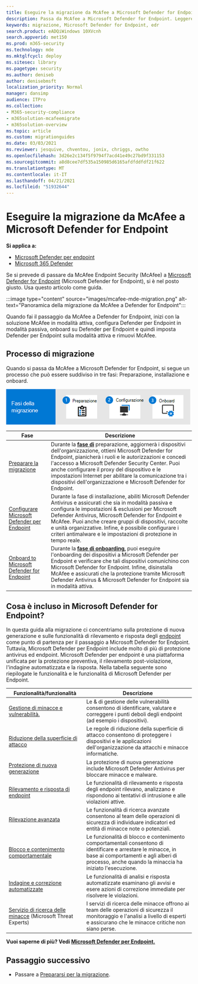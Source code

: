 ```yaml
---
title: Eseguire la migrazione da McAfee a Microsoft Defender for Endpoint
description: Passa da McAfee a Microsoft Defender for Endpoint. Leggere questo articolo per una panoramica.
keywords: migrazione, Microsoft Defender for Endpoint, edr
search.product: eADQiWindows 10XVcnh
search.appverid: met150
ms.prod: m365-security
ms.technology: mde
ms.mktglfcycl: deploy
ms.sitesec: library
ms.pagetype: security
ms.author: deniseb
author: denisebmsft
localization_priority: Normal
manager: dansimp
audience: ITPro
ms.collection:
- M365-security-compliance
- m365solution-mcafeemigrate
- m365solution-overview
ms.topic: article
ms.custom: migrationguides
ms.date: 03/03/2021
ms.reviewer: jesquive, chventou, jonix, chriggs, owtho
ms.openlocfilehash: 3d26e2c134f5f9794f7acd41e49c27bd9f331153
ms.sourcegitcommit: a8d8cee7df535a150985d6165afdfddfdf21f622
ms.translationtype: MT
ms.contentlocale: it-IT
ms.lasthandoff: 04/21/2021
ms.locfileid: "51932644"
---
```

# <a name="migrate-from-mcafee-to-microsoft-defender-for-endpoint"></a>Eseguire la migrazione da McAfee a Microsoft Defender for Endpoint

**Si applica a:**
- [Microsoft Defender per endpoint](https://go.microsoft.com/fwlink/p/?linkid=2154037)
- [Microsoft 365 Defender](https://go.microsoft.com/fwlink/?linkid=2118804)

Se si prevede di passare da McAfee Endpoint Security (McAfee) a [Microsoft Defender for Endpoint](https://docs.microsoft.com/windows/security/threat-protection) (Microsoft Defender for Endpoint), si è nel posto giusto. Usa questo articolo come guida.


:::image type="content" source="images/mcafee-mde-migration.png" alt-text="Panoramica della migrazione da McAfee a Defender for Endpoint":::

Quando fai il passaggio da McAfee a Defender for Endpoint, inizi con la soluzione McAfee in modalità attiva, configura Defender per Endpoint in modalità passiva, onboard su Defender per Endpoint e quindi imposta Defender per Endpoint sulla modalità attiva e rimuovi McAfee.

## <a name="the-migration-process"></a>Processo di migrazione

Quando si passa da McAfee a Microsoft Defender for Endpoint, si segue un processo che può essere suddiviso in tre fasi: Preparazione, installazione e onboard. 

![Fasi di migrazione - preparare l'onboard](images/phase-diagrams/migration-phases.png)

|Fase |Descrizione |
|--|--|
|[Preparare la migrazione](mcafee-to-microsoft-defender-prepare.md) |Durante la [**fase di**](mcafee-to-microsoft-defender-prepare.md) preparazione, aggiornerà i dispositivi dell'organizzazione, ottieni Microsoft Defender for Endpoint, pianicherà i ruoli e le autorizzazioni e concedi l'accesso a Microsoft Defender Security Center. Puoi anche configurare il proxy del dispositivo e le impostazioni Internet per abilitare la comunicazione tra i dispositivi dell'organizzazione e Microsoft Defender for Endpoint. |
|[Configurare Microsoft Defender per Endpoint](mcafee-to-microsoft-defender-setup.md) |Durante [](mcafee-to-microsoft-defender-setup.md) la fase di installazione, abiliti Microsoft Defender Antivirus e assicurati che sia in modalità passiva e configura le impostazioni & esclusioni per Microsoft Defender Antivirus, Microsoft Defender for Endpoint e McAfee. Puoi anche creare gruppi di dispositivi, raccolte e unità organizzative. Infine, è possibile configurare i criteri antimalware e le impostazioni di protezione in tempo reale.|
|[Onboard to Microsoft Defender for Endpoint](mcafee-to-microsoft-defender-onboard.md) |Durante la [**fase di onboarding,**](mcafee-to-microsoft-defender-onboard.md) puoi eseguire l'onboarding dei dispositivi a Microsoft Defender per Endpoint e verificare che tali dispositivi comunichino con Microsoft Defender for Endpoint. Infine, disinstalla McAfee e assicurati che la protezione tramite Microsoft Defender Antivirus & Microsoft Defender for Endpoint sia in modalità attiva. |

## <a name="whats-included-in-microsoft-defender-for-endpoint"></a>Cosa è incluso in Microsoft Defender for Endpoint?

In questa guida alla [](https://docs.microsoft.com/windows/security/threat-protection/microsoft-defender-antivirus/microsoft-defender-antivirus-in-windows-10) migrazione ci concentriamo sulla protezione di nuova generazione e sulle funzionalità di rilevamento e risposta degli [endpoint](https://docs.microsoft.com/microsoft-365/security/defender-endpoint/overview-endpoint-detection-response) come punto di partenza per il passaggio a Microsoft Defender for Endpoint. Tuttavia, Microsoft Defender per Endpoint include molto di più di protezione antivirus ed endpoint. Microsoft Defender per endpoint è una piattaforma unificata per la protezione preventiva, il rilevamento post-violazione, l'indagine automatizzata e la risposta. Nella tabella seguente sono riepilogate le funzionalità e le funzionalità di Microsoft Defender per Endpoint. 

| Funzionalità/funzionalità | Descrizione |
|---|---|
| [Gestione di minacce e vulnerabilità.](https://docs.microsoft.com/microsoft-365/security/defender-endpoint/next-gen-threat-and-vuln-mgt) | Le & di gestione delle vulnerabilità consentono di identificare, valutare e correggere i punti deboli degli endpoint (ad esempio i dispositivi). |
| [Riduzione della superficie di attacco](https://docs.microsoft.com/microsoft-365/security/defender-endpoint/overview-attack-surface-reduction) | Le regole di riduzione della superficie di attacco consentono di proteggere i dispositivi e le applicazioni dell'organizzazione da attacchi e minacce informatiche. |
| [Protezione di nuova generazione](https://docs.microsoft.com/windows/security/threat-protection/windows-defender-antivirus/windows-defender-antivirus-in-windows-10) | La protezione di nuova generazione include Microsoft Defender Antivirus per bloccare minacce e malware. |
| [Rilevamento e risposta di endpoint](https://docs.microsoft.com/microsoft-365/security/defender-endpoint/overview-endpoint-detection-response) | Le funzionalità di rilevamento e risposta degli endpoint rilevano, analizzano e rispondono ai tentativi di intrusione e alle violazioni attive.  |
| [Rilevazione avanzata](advanced-hunting-overview.md) | Le funzionalità di ricerca avanzate consentono al team delle operazioni di sicurezza di individuare indicatori ed entità di minacce note o potenziali. |
| [Blocco e contenimento comportamentale](https://docs.microsoft.com/microsoft-365/security/defender-endpoint/behavioral-blocking-containment) | Le funzionalità di blocco e contenimento comportamentali consentono di identificare e arrestare le minacce, in base ai comportamenti e agli alberi di processo, anche quando la minaccia ha iniziato l'esecuzione. |
| [Indagine e correzione automatizzate](https://docs.microsoft.com/microsoft-365/security/defender-endpoint/automated-investigations) | Le funzionalità di analisi e risposta automatizzate esaminano gli avvisi e esere azioni di correzione immediate per risolvere le violazioni. |
| [Servizio di ricerca delle minacce](https://docs.microsoft.com/microsoft-365/security/defender-endpoint/microsoft-threat-experts) (Microsoft Threat Experts) | I servizi di ricerca delle minacce offrono ai team delle operazioni di sicurezza il monitoraggio e l'analisi a livello di esperti e assicurano che le minacce critiche non siano perse. |

**Vuoi saperne di più? Vedi [Microsoft Defender per Endpoint.](https://docs.microsoft.com/windows/security/threat-protection)**

## <a name="next-step"></a>Passaggio successivo

- Passare a [Prepararsi per la migrazione](mcafee-to-microsoft-defender-prepare.md).
